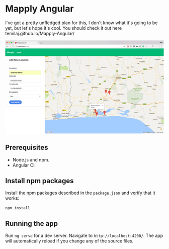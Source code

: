 # Mapply Angular

I've got a pretty unfledged plan for this, I don't know what it's going to be yet, but let's hope it's cool.
You should check it out here temilaj.github.io/Mapply-Angular/

![Mapply Image](/mapply.png)

## Prerequisites

- Node.js and npm.
- Angular Cli

## Install npm packages

Install the npm packages described in the `package.json` and verify that it works:

```shell
npm install
```

## Running the app

Run `ng serve` for a dev server. Navigate to `http://localhost:4200/`. The app will automatically reload if you change any of the source files.



